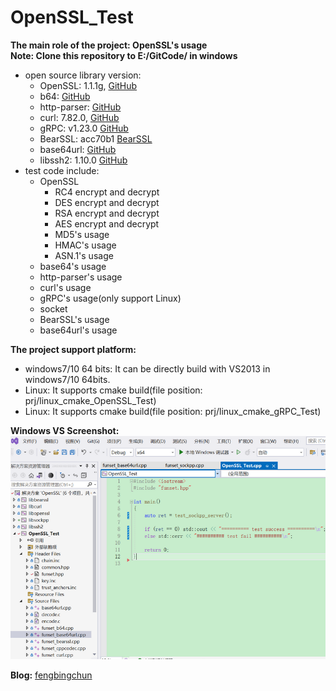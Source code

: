 # OpenSSL_Test
**The main role of the project: OpenSSL's usage**  
**Note: Clone this repository to E:/GitCode/ in windows**
- open source library version:
	- OpenSSL: 1.1.1g, [GitHub](https://github.com/openssl/openssl/releases/tag/OpenSSL_1_1_1g)
	- b64: [GitHub](https://github.com/littlstar/b64.c)
	- http-parser: [GitHub](https://github.com/nodejs/http-parser)
	- curl: 7.82.0, [GitHub](https://github.com/curl/curl)
	- gRPC: v1.23.0 [GitHub](https://github.com/grpc/grpc)
	- BearSSL: acc70b1 [BearSSL](https://bearssl.org/)
	- base64url: [GitHub](https://github.com/nkolban/esp32-snippets/tree/master/cloud/GCP/JWT)
	- libssh2: 1.10.0 [GitHub](https://github.com/libssh2/libssh2)
- test code include:
	- OpenSSL
		- RC4 encrypt and decrypt
		- DES encrypt and decrypt
		- RSA encrypt and decrypt
		- AES encrypt and decrypt
		- MD5's usage
		- HMAC's usage
		- ASN.1's usage
	- base64's usage
	- http-parser's usage
	- curl's usage
	- gRPC's usage(only support Linux)
	- socket
	- BearSSL's usage
	- base64url's usage

**The project support platform:** 
- windows7/10 64 bits: It can be directly build with VS2013 in windows7/10 64bits.
- Linux: It supports cmake build(file position: prj/linux_cmake_OpenSSL_Test)
- Linux: It supports cmake build(file position: prj/linux_cmake_gRPC_Test)

**Windows VS Screenshot:**  
![](https://github.com/fengbingchun/OpenSSL_Test/blob/master/prj/x86_x64/Screenshot.png)

**Blog:** [fengbingchun](https://blog.csdn.net/fengbingchun/article/category/2628015)

